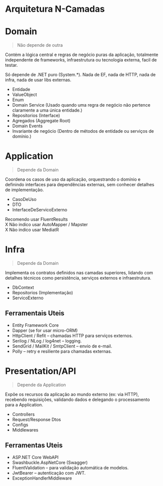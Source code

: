 # Arquitetura N-Camadas

# Domain
> Não depende de outra

Contém a lógica central e regras de negócio puras da aplicação, totalmente independente de frameworks, infraestrutura ou tecnologia externa, facil de testar.

Só depende de .NET puro (System.*). Nada de EF, nada de HTTP, nada de infra, nada de usar libs externas.

- Entidade
- ValueObject
- Enum
- Domain Service (Usado quando uma regra de negócio não pertence claramente a uma única entidade.)
- Repositorios (Interface)
- Agregados (Aggregate Root)
- Domain Events
- Invariante de negócio (Dentro de métodos de entidade ou serviços de domínio.)
 
# Application
> Depende da Domain

Coordena os casos de uso da aplicação, orquestrando o domínio e definindo interfaces para dependências externas, sem conhecer detalhes de implementação.

- CasoDeUso
- DTO
- InterfaceDeServicoExterno

Recomendo usar FluentResults  
X Não indico usar AutoMapper / Mapster   
X Não indico usar MediatR

# Infra
> Depende da Domain

Implementa os contratos definidos nas camadas superiores, lidando com detalhes técnicos como persistência, serviços externos e infraestrutura.

- DbContext
- Repositorios (Implementação)
- ServicoExterno

## Ferramentais Uteis
- Entity Framework Core
- Dapper (se for usar micro-ORM)
- HttpClient / Refit – chamadas HTTP para serviços externos.
- Serilog / NLog / log4net – logging.
- SendGrid / MailKit / SmtpClient – envio de e-mail.
- Polly – retry e resiliente para chamadas externas.

# Presentation/API
> Depende da Application

Expõe os recursos da aplicação ao mundo externo (ex: via HTTP), recebendo requisições, validando dados e delegando o processamento para a Application.

- Controllers
- Request/Response Dtos
- Configs
- Middlewares

## Ferramentas Uteis
- ASP.NET Core WebAPI
- Swashbuckle.AspNetCore (Swagger)
- FluentValidation – para validação automática de modelos.
- JwtBearer – autenticação com JWT.
- ExceptionHandlerMiddleware